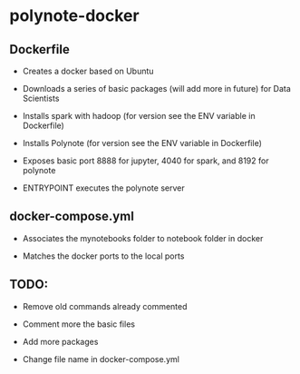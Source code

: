 # polynote-docker

## Dockerfile

- Creates a docker based on Ubuntu 

- Downloads a series of basic packages (will add more in future) for Data Scientists

- Installs spark with hadoop (for version see the ENV variable in Dockerfile) 

- Installs Polynote (for version see the ENV variable in Dockerfile)

- Exposes basic port 8888 for jupyter, 4040 for spark, and 8192 for polynote

- ENTRYPOINT executes the polynote server

## docker-compose.yml

- Associates the mynotebooks folder to notebook folder in docker

- Matches the docker ports to the local ports

## TODO:

- Remove old commands already commented

- Comment more the basic files

- Add more packages

- Change file name in docker-compose.yml
